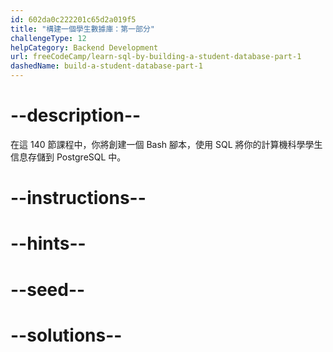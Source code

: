 ```yaml
---
id: 602da0c222201c65d2a019f5
title: "構建一個學生數據庫：第一部分"
challengeType: 12
helpCategory: Backend Development
url: freeCodeCamp/learn-sql-by-building-a-student-database-part-1
dashedName: build-a-student-database-part-1
---
```


# --description--

在這 140 節課程中，你將創建一個 Bash 腳本，使用 SQL 將你的計算機科學學生信息存儲到 PostgreSQL 中。

# --instructions--

# --hints--

# --seed--

# --solutions--
